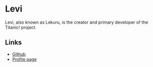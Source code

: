 # Levi

Levi, also known as Lekuru, is the creator and primary developer of the Titanic! project.



## Links
- [Github](https://github.com/lekuruu)
- [Profile page](https://osu.titanic.sh/u/2)

